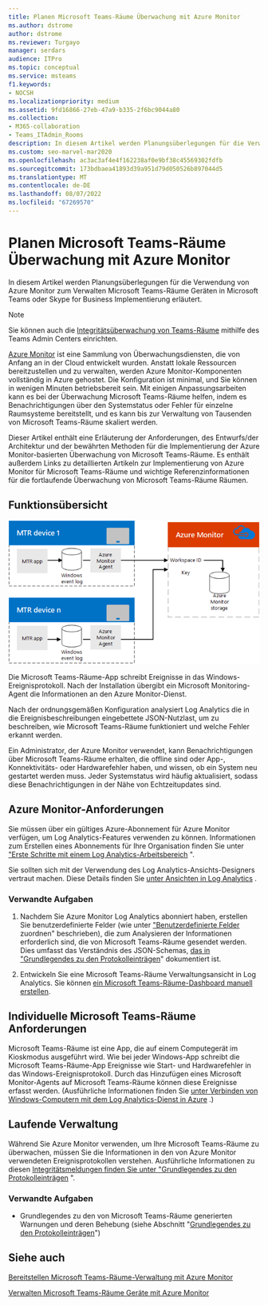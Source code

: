 ```yaml
---
title: Planen Microsoft Teams-Räume Überwachung mit Azure Monitor
ms.author: dstrome
author: dstrome
ms.reviewer: Turgayo
manager: serdars
audience: ITPro
ms.topic: conceptual
ms.service: msteams
f1.keywords:
- NOCSH
ms.localizationpriority: medium
ms.assetid: 9fd16866-27eb-47a9-b335-2f6bc9044a80
ms.collection:
- M365-collaboration
- Teams_ITAdmin_Rooms
description: In diesem Artikel werden Planungsüberlegungen für die Verwendung von Azure Monitor zum Überwachen Microsoft Teams-Räume in Ihrer Skype for Business- oder Teams-Implementierung erläutert.
ms.custom: seo-marvel-mar2020
ms.openlocfilehash: ac3ac3af4e4f162238af0e9bf38c45569302fdfb
ms.sourcegitcommit: 173bdbaea41893d39a951d79d050526b897044d5
ms.translationtype: MT
ms.contentlocale: de-DE
ms.lasthandoff: 08/07/2022
ms.locfileid: "67269570"
---
```

# <a name="plan-microsoft-teams-rooms-monitoring-with-azure-monitor"></a>Planen Microsoft Teams-Räume Überwachung mit Azure Monitor
 
 In diesem Artikel werden Planungsüberlegungen für die Verwendung von Azure Monitor zum Verwalten Microsoft Teams-Räume Geräten in Microsoft Teams oder Skype for Business Implementierung erläutert.

> [!NOTE]
> Sie können auch die [Integritätsüberwachung von Teams-Räume](../alerts/device-health-status.md) mithilfe des Teams Admin Centers einrichten.

[Azure Monitor](/azure/azure-monitor/overview) ist eine Sammlung von Überwachungsdiensten, die von Anfang an in der Cloud entwickelt wurden. Anstatt lokale Ressourcen bereitzustellen und zu verwalten, werden Azure Monitor-Komponenten vollständig in Azure gehostet. Die Konfiguration ist minimal, und Sie können in wenigen Minuten betriebsbereit sein. Mit einigen Anpassungsarbeiten kann es bei der Überwachung Microsoft Teams-Räume helfen, indem es Benachrichtigungen über den Systemstatus oder Fehler für einzelne Raumsysteme bereitstellt, und es kann bis zur Verwaltung von Tausenden von Microsoft Teams-Räume skaliert werden.
  
Dieser Artikel enthält eine Erläuterung der Anforderungen, des Entwurfs/der Architektur und der bewährten Methoden für die Implementierung der Azure Monitor-basierten Überwachung von Microsoft Teams-Räume. Es enthält außerdem Links zu detaillierten Artikeln zur Implementierung von Azure Monitor für Microsoft Teams-Räume und wichtige Referenzinformationen für die fortlaufende Überwachung von Microsoft Teams-Räume Räumen.
  
## <a name="functional-overview"></a>Funktionsübersicht

![Diagramm der Microsoft Teams-Räume-Verwaltung mithilfe von Azure Monitor.](../media/3f2ae1b8-61ea-4cd6-afb4-4bd75ccc746a.png)
  
Die Microsoft Teams-Räume-App schreibt Ereignisse in das Windows-Ereignisprotokoll. Nach der Installation übergibt ein Microsoft Monitoring-Agent die Informationen an den Azure Monitor-Dienst.
  
Nach der ordnungsgemäßen Konfiguration analysiert Log Analytics die in die Ereignisbeschreibungen eingebettete JSON-Nutzlast, um zu beschreiben, wie Microsoft Teams-Räume funktioniert und welche Fehler erkannt werden.
  
Ein Administrator, der Azure Monitor verwendet, kann Benachrichtigungen über Microsoft Teams-Räume erhalten, die offline sind oder App-, Konnektivitäts- oder Hardwarefehler haben, und wissen, ob ein System neu gestartet werden muss. Jeder Systemstatus wird häufig aktualisiert, sodass diese Benachrichtigungen in der Nähe von Echtzeitupdates sind.
  
## <a name="azure-monitor-requirements"></a>Azure Monitor-Anforderungen

Sie müssen über ein gültiges Azure-Abonnement für Azure Monitor verfügen, um Log Analytics-Features verwenden zu können. Informationen zum Erstellen eines Abonnements für Ihre Organisation finden Sie unter ["Erste Schritte mit einem Log Analytics-Arbeitsbereich](/azure/azure-monitor/learn/quick-create-workspace) ".
  
Sie sollten sich mit der Verwendung des Log Analytics-Ansichts-Designers vertraut machen. Diese Details finden Sie [unter Ansichten in Log Analytics](/azure/azure-monitor/platform/view-designer) .
  
### <a name="related-tasks"></a>Verwandte Aufgaben

1. Nachdem Sie Azure Monitor Log Analytics abonniert haben, erstellen Sie benutzerdefinierte Felder (wie unter ["Benutzerdefinierte Felder](azure-monitor-deploy.md#Custom_fields) zuordnen" beschrieben), die zum Analysieren der Informationen erforderlich sind, die von Microsoft Teams-Räume gesendet werden. Dies umfasst das Verständnis des JSON-Schemas, [das in "Grundlegendes zu den Protokolleinträgen](azure-monitor-manage.md#understand-the-log-entries)" dokumentiert ist.
    
2. Entwickeln Sie eine Microsoft Teams-Räume Verwaltungsansicht in Log Analytics. Sie können [ein Microsoft Teams-Räume-Dashboard manuell erstellen](azure-monitor-deploy.md#create-a-microsoft-teams-rooms-dashboard-manually).
    
## <a name="individual-microsoft-teams-rooms-requirements"></a>Individuelle Microsoft Teams-Räume Anforderungen

Microsoft Teams-Räume ist eine App, die auf einem Computegerät im Kioskmodus ausgeführt wird. Wie bei jeder Windows-App schreibt die Microsoft Teams-Räume-App Ereignisse wie Start- und Hardwarefehler in das Windows-Ereignisprotokoll. Durch das Hinzufügen eines Microsoft Monitor-Agents auf Microsoft Teams-Räume können diese Ereignisse erfasst werden. (Ausführliche Informationen finden Sie [unter Verbinden von Windows-Computern mit dem Log Analytics-Dienst in Azure](/azure/azure-monitor/platform/agent-windows) .)
  
## <a name="ongoing-management"></a>Laufende Verwaltung

Während Sie Azure Monitor verwenden, um Ihre Microsoft Teams-Räume zu überwachen, müssen Sie die Informationen in den von Azure Monitor verwendeten Ereignisprotokollen verstehen. Ausführliche Informationen zu diesen [Integritätsmeldungen finden Sie unter "Grundlegendes zu den Protokolleinträgen](azure-monitor-manage.md#understand-the-log-entries) ".
  
### <a name="related-tasks"></a>Verwandte Aufgaben

- Grundlegendes zu den von Microsoft Teams-Räume generierten Warnungen und deren Behebung (siehe Abschnitt "[Grundlegendes zu den Protokolleinträgen](azure-monitor-manage.md#understand-the-log-entries)")
    
## <a name="see-also"></a>Siehe auch

[Bereitstellen Microsoft Teams-Räume-Verwaltung mit Azure Monitor](azure-monitor-deploy.md)
  
[Verwalten Microsoft Teams-Räume Geräte mit Azure Monitor](azure-monitor-manage.md)
